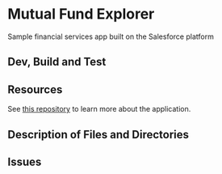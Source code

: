 # Mutual Fund Explorer

Sample financial services app built on the Salesforce platform


## Dev, Build and Test


## Resources
See [this repository](https://github.com/ccoenraets/dreaminvest) to learn more about the application.

## Description of Files and Directories


## Issues




